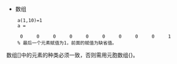 - 数组
```
    a(1,10)=1
    a =

     0     0     0     0     0     0     0     0     0     1
    % 最后一个元素赋值为1，前面的赋值为缺省值。
```
数组[]中的元素的种类必须一致，否则需用元胞数组{}。
